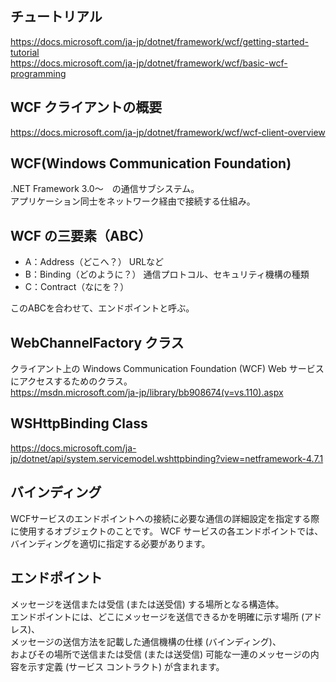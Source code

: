 ## チュートリアル
https://docs.microsoft.com/ja-jp/dotnet/framework/wcf/getting-started-tutorial    
https://docs.microsoft.com/ja-jp/dotnet/framework/wcf/basic-wcf-programming    

## WCF クライアントの概要
https://docs.microsoft.com/ja-jp/dotnet/framework/wcf/wcf-client-overview    

## WCF(Windows Communication Foundation)
.NET Framework 3.0～　の通信サブシステム。    
アプリケーション同士をネットワーク経由で接続する仕組み。


## WCF の三要素（ABC）

 * A：Address（どこへ？）      URLなど
 * B：Binding（どのように？）  通信プロトコル、セキュリティ機構の種類
 * C：Contract（なにを？）     

このABCを合わせて、エンドポイントと呼ぶ。


## WebChannelFactory<TChannel> クラス
クライアント上の Windows Communication Foundation (WCF) Web サービスにアクセスするためのクラス。    
https://msdn.microsoft.com/ja-jp/library/bb908674(v=vs.110).aspx


## WSHttpBinding Class
https://docs.microsoft.com/ja-jp/dotnet/api/system.servicemodel.wshttpbinding?view=netframework-4.7.1

## バインディング
WCFサービスのエンドポイントへの接続に必要な通信の詳細設定を指定する際に使用するオブジェクトのことです。 
WCF サービスの各エンドポイントでは、バインディングを適切に指定する必要があります。 

## エンドポイント
メッセージを送信または受信 (または送受信) する場所となる構造体。       
エンドポイントには、どこにメッセージを送信できるかを明確に示す場所 (アドレス)、      
メッセージの送信方法を記載した通信機構の仕様 (バインディング)、      
およびその場所で送信または受信 (または送受信) 可能な一連のメッセージの内容を示す定義 (サービス コントラクト) が含まれます。


